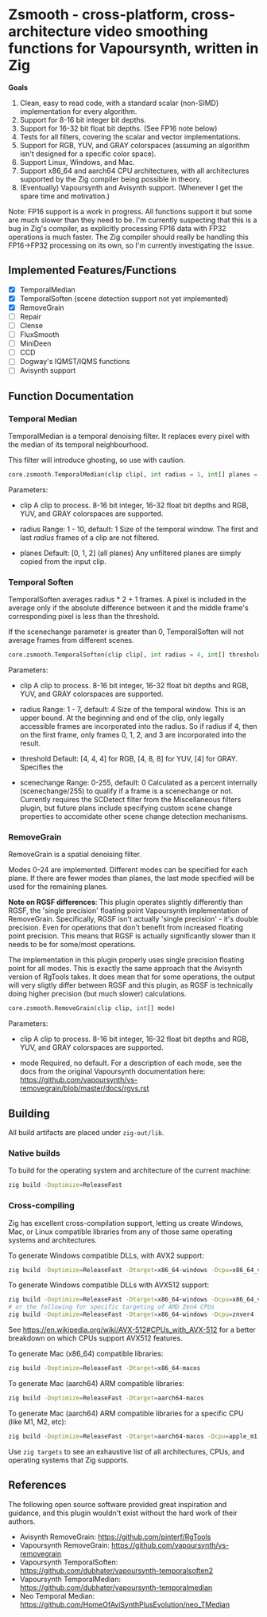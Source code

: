 # Zsmooth - cross-platform, cross-architecture video smoothing functions for Vapoursynth, written in Zig

**Goals**
1. Clean, easy to read code, with a standard scalar (non-SIMD) implementation for every algorithm.
1. Support for 8-16 bit integer bit depths.
1. Support for 16-32 bit float bit depths. (See FP16 note below)
1. Tests for all filters, covering the scalar and vector implementations.
1. Support for RGB, YUV, and GRAY colorspaces (assuming an algorithm isn't designed for a specific color space).
1. Support Linux, Windows, and Mac.
1. Support x86_64 and aarch64 CPU architectures, with all architectures supported by the Zig compiler being possible in
   theory.
1. (Eventually) Vapoursynth and Avisynth support. (Whenever I get the spare time and motivation.)

Note: FP16 support is a work in progress. All functions support it but some are much slower than they need to be. I'm
currently suspecting that this is a bug in Zig's compiler, as explicitly processing FP16 data with FP32 operations is much faster.
The Zig compiler should really be handling this FP16->FP32 processing on its own, so I'm currently investigating the
issue.

## Implemented Features/Functions
- [x] TemporalMedian
- [x] TemporalSoften (scene detection support not yet implemented)
- [x] RemoveGrain
- [ ] Repair
- [ ] Clense
- [ ] FluxSmooth
- [ ] MiniDeen
- [ ] CCD
- [ ] Dogway's IQMST/IQMS functions
- [ ] Avisynth support

## Function Documentation
### Temporal Median
TemporalMedian is a temporal denoising filter. It replaces every pixel with the median of its temporal neighbourhood.

This filter will introduce ghosting, so use with caution.

```py
core.zsmooth.TemporalMedian(clip clip[, int radius = 1, int[] planes = [0, 1, 2]])
```

Parameters:
* clip
  A clip to process. 8-16 bit integer, 16-32 float bit depths and RGB, YUV, and GRAY
  colorspaces are supported.

* radius
  Range: 1 - 10, default: 1
  Size of the temporal window.
  The first and last *radius* frames of a clip are not filtered.

* planes
  Default: [0, 1, 2] (all planes)
  Any unfiltered planes are simply copied from the input clip.

### Temporal Soften

TemporalSoften averages radius * 2 + 1 frames. 
A pixel is included in the average only if the absolute difference between
it and the middle frame's corresponding pixel is less than the threshold.

If the scenechange parameter is greater than 0, TemporalSoften will not average
frames from different scenes.

```py
core.zsmooth.TemporalSoften(clip clip[, int radius = 4, int[] threshold = [], int scenechange = 0])
```

Parameters:

* clip
  A clip to process. 8-16 bit integer, 16-32 float bit depths and RGB, YUV, and GRAY
  colorspaces are supported.

* radius
  Range: 1 - 7, default: 4
  Size of the temporal window. This is an upper bound. At the beginning and end of the clip,
  only legally accessible frames are incorporated into the radius. So if radius if 4, then on
  the first frame, only frames 0, 1, 2, and 3 are incorporated into the result.

* threshold 
  Default: [4, 4, 4] for RGB, [4, 8, 8] for YUV, [4] for GRAY.
  Specifies the 

* scenechange
  Range: 0-255, default: 0
  Calculated as a percent internally (scenechange/255) to qualify if a frame is a scenechange or not.
  Currently requires the SCDetect filter from the Miscellaneous filters plugin, but
  future plans include specifying custom scene change properties to accomidate other
  scene change detection mechanisms.

### RemoveGrain 

RemoveGrain is a spatial denoising filter.

Modes 0-24 are implemented. Different modes can be
specified for each plane. If there are fewer modes than planes, the last
mode specified will be used for the remaining planes.

**Note on RGSF differences**: 
This plugin operates slightly differently than RGSF, the 'single precision' floating
point Vapoursynth implementation of RemoveGrain. Specifically, RGSF isn't actually 'single precision' -
it's double precision. Even for operations that don't benefit from increased floating point precision.
This means that RGSF is actually significantly slower than it needs to be for some/most operations.

The implementation in this plugin properly uses single precision floating point for all modes.
This is exactly the same approach that the Avisynth version of RgTools takes. It does mean that
for some operations, the output will very sligtly differ between RGSF and this plugin, as RGSF is
technically doing higher precision (but much slower) calculations.

```py
core.zsmooth.RemoveGrain(clip clip, int[] mode)
```

Parameters:
* clip
  A clip to process. 8-16 bit integer, 16-32 float bit depths and RGB, YUV, and GRAY
  colorspaces are supported.

* mode
  Required, no default.
  For a description of each mode, see the docs from the original Vapoursynth documentation here:
  https://github.com/vapoursynth/vs-removegrain/blob/master/docs/rgvs.rst

## Building
All build artifacts are placed under `zig-out/lib`.

### Native builds
To build for the operating system and architecture of the current machine:

```sh
zig build -Doptimize=ReleaseFast
```

### Cross-compiling
Zig has excellent cross-compilation support, letting us create Windows, Mac, or Linux compatible libraries from any of
those same operating systems and architectures.

To generate Windows compatible DLLs, with AVX2 support:

```sh
zig build -Doptimize=ReleaseFast -Dtarget=x86_64-windows -Dcpu=x86_64_v3
```

To generate Windows compatible DLLs with AVX512 support:

```sh
zig build -Doptimize=ReleaseFast -Dtarget=x86_64-windows -Dcpu=x86_64_v4
# or the following for specific targeting of AMD Zen4 CPUs
zig build -Doptimize=ReleaseFast -Dtarget=x86_64-windows -Dcpu=znver4
```

See https://en.wikipedia.org/wiki/AVX-512#CPUs_with_AVX-512 for a better breakdown on which CPUs support AVX512
features.

To generate Mac (x86_64) compatible libraries:

```sh
zig build -Doptimize=ReleaseFast -Dtarget=x86_64-macos
```

To generate Mac (aarch64) ARM compatible libraries:

```sh
zig build -Doptimize=ReleaseFast -Dtarget=aarch64-macos 
```

To generate Mac (aarch64) ARM compatible libraries for a specific CPU (like M1, M2, etc):

```sh
zig build -Doptimize=ReleaseFast -Dtarget=aarch64-macos -Dcpu=apple_m1
```

Use `zig targets` to see an exhaustive list of all architectures, CPUs, and operating systems that Zig supports.

## References
The following open source software provided great inspiration and guidance, and this plugin wouldn't exist
without the hard work of their authors.

* Avisynth RemoveGrain: https://github.com/pinterf/RgTools
* Vapoursynth RemoveGrain: https://github.com/vapoursynth/vs-removegrain
* Vapoursynth TemporalSoften: https://github.com/dubhater/vapoursynth-temporalsoften2
* Vapoursynth TemporalMedian: https://github.com/dubhater/vapoursynth-temporalmedian
* Neo Temporal Median: https://github.com/HomeOfAviSynthPlusEvolution/neo_TMedian
